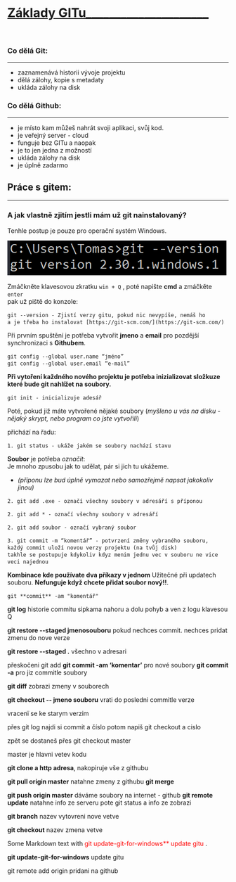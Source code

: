 # <ins> Základy GITu_____________________</ins>
<p>&nbsp;</p>

### Co dělá Git:
___
* zaznamenává historii vývoje projektu
* dělá zálohy, kopie s metadaty
* ukláda zálohy na disk



### Co dělá Github:
___
* je místo kam můžeš nahrát svoji aplikaci, svůj kod.
* je veřejný server - cloud 
* funguje bez GITu a naopak
* je to jen jedna z možností
* ukláda zálohy na disk
* je úplně zadarmo

## Práce s gitem:
___ 
### **A jak vlastně zjitím jestli mám už git nainstalovaný?**
Tenhle postup je pouze pro operační systém Windows.

![cmd](cmd.PNG)

Zmáčkněte klavesovou zkratku `win + Q` , poté napište **cmd** a zmáčkěte `enter` \
pak už piště do konzole:
```
git --version - Zjistí verzy gitu, pokud nic nevypíše, nemáš ho 
a je třeba ho instalovat [https://git-scm.com/](https://git-scm.com/)
```
Při prvním spuštění je potřeba vytvořit **jmeno** a **email**
pro pozdější synchronizaci s **Githubem**.

```
git config --global user.name “jméno”
git config --global user.email “e-mail”
```
**Při vytoření každného nového projektu je potřeba inizializovat složkuze které bude git nahlížet na soubory.**
```
git init - inicializuje adesář 
```
Poté, pokud již máte vytvořené nějaké soubory (*myšleno u vás na disku - nějaký skrypt, nebo program co jste vytvořili*)  

přichází na řadu:
```
1. git status - ukáže jakém se soubory nachází stavu
```
**Soubor** je potřeba *označit*:\
Je mnoho zpusobu jak to udělat, pár si jich tu ukážeme.
* *(příponu lze bud úplně vymazat nebo samozřejmě napsat jakokoliv jinou)*
```
2. git add .exe - označí všechny soubory v adresáří s příponou 
```

```
2. git add * - označí všechny soubory v adresáří 
```
```
2. git add soubor - označí vybraný soubor
``` 

```
3. git commit -m “komentář” - potvrzení změny vybraného souboru,
každý commit uloží novou verzy projektu (na tvůj disk)
takhle se postupuje kdykoliv kdyz menim jednu vec v souboru ne vice veci najednou
```

**Kombinace kde používate dva příkazy v jednom** Užitečné při updatech souboru.
 **Nefunguje když chcete přidat soubor nový!!**.
```
git **commit** -am "komentář" 
```

**git log** historie commitu
sipkama nahoru a dolu pohyb a ven z logu klavesou Q

**git restore --staged jmenosouboru** pokud nechces
commit. nechces pridat zmenu do nove verze

**git restore --staged .** všechno v adresari

přeskočeni git add
**git commit -am ‘komentar’** pro nové soubory
**git commit -a** pro jiz commitle soubory


**git diff** zobrazi zmeny v souborech


**git checkout -- jmeno souboru** 
vrati do posledni commitle verze

vracenï se ke starym verzim

přes git log najdi si commit a číslo
potom napiš git checkout a cislo

zpět se dostaneš přes git checkout master


master je hlavni vetev kodu


**git clone a http adresa**, nakopiruje vše z githubu

**git pull origin master** natahne zmeny z githubu
**git merge** 

**git push origin master** dáváme soubory na internet - github
**git remote update** natahne info ze serveru
pote git status a info ze zobrazi

**git branch** nazev vytovreni nove vetve

**git checkout** nazev zmena vetve 

<p>
Some Markdown text with <span style="color:red">git update-git-for-windows** update gitu </span>.

</p>


**git update-git-for-windows** update gitu 



git remote add origin pridani na github



